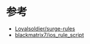 # 参考
- [Loyalsoldier/surge-rules](https://github.com/Loyalsoldier/surge-rules/tree/master) 
- [blackmatrix7/ios_rule_script](https://github.com/blackmatrix7/ios_rule_script) 
